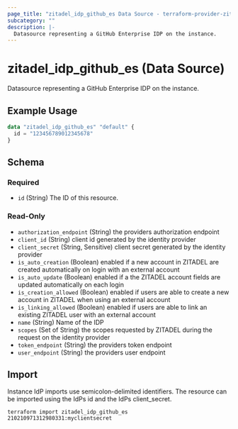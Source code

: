 ```yaml
---
page_title: "zitadel_idp_github_es Data Source - terraform-provider-zitadel"
subcategory: ""
description: |-
  Datasource representing a GitHub Enterprise IDP on the instance.
---
```


# zitadel_idp_github_es (Data Source)

Datasource representing a GitHub Enterprise IDP on the instance.

## Example Usage

```terraform
data "zitadel_idp_github_es" "default" {
  id = "123456789012345678"
}
```

<!-- schema generated by tfplugindocs -->
## Schema

### Required

- `id` (String) The ID of this resource.

### Read-Only

- `authorization_endpoint` (String) the providers authorization endpoint
- `client_id` (String) client id generated by the identity provider
- `client_secret` (String, Sensitive) client secret generated by the identity provider
- `is_auto_creation` (Boolean) enabled if a new account in ZITADEL are created automatically on login with an external account
- `is_auto_update` (Boolean) enabled if a the ZITADEL account fields are updated automatically on each login
- `is_creation_allowed` (Boolean) enabled if users are able to create a new account in ZITADEL when using an external account
- `is_linking_allowed` (Boolean) enabled if users are able to link an existing ZITADEL user with an external account
- `name` (String) Name of the IDP
- `scopes` (Set of String) the scopes requested by ZITADEL during the request on the identity provider
- `token_endpoint` (String) the providers token endpoint
- `user_endpoint` (String) the providers user endpoint

## Import

Instance IdP imports use semicolon-delimited identifiers. The resource can be imported using the IdPs id and the IdPs client_secret.

```
terraform import zitadel_idp_github_es 210210971312980331:myclientsecret
```
